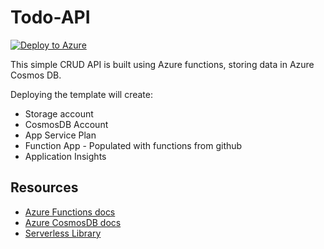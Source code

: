 # Todo-API

[![Deploy to Azure](https://azuredeploy.net/deploybutton.png)](https://portal.azure.com/#create/Microsoft.Template/uri/https%3A%2F%2Fraw.githubusercontent.com%2Fmoppis%2Ftodo-api%2Fmaster%2Fazuredeploy.json)

This simple CRUD API is built using Azure functions, storing data in Azure Cosmos DB.

Deploying the template will create:

* Storage account
* CosmosDB Account
* App Service Plan
* Function App - Populated with functions from github
* Application Insights

## Resources

* [Azure Functions docs](https://docs.microsoft.com/azure/azure-functions/)
* [Azure CosmosDB docs](https://docs.microsoft.com/azure/cosmos-db/)
* [Serverless Library](https://www.serverlesslibrary.net/)
